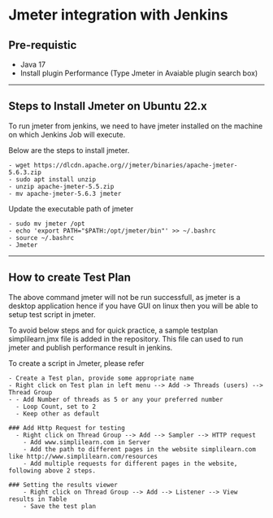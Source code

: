 # Jmeter integration with Jenkins

## Pre-requistic
- Java 17
- Install plugin Performance (Type Jmeter in Avaiable plugin search box)
----
## Steps to Install Jmeter on Ubuntu 22.x

To run jmeter from jenkins, we need to have jmeter installed on the machine on which Jenkins Job will execute. 

Below are the steps to install jmeter.
```shell
- wget https://dlcdn.apache.org//jmeter/binaries/apache-jmeter-5.6.3.zip
- sudo apt install unzip
- unzip apache-jmeter-5.5.zip
- mv apache-jmeter-5.6.3 jmeter
```
Update the executable path of jmeter
```shell
- sudo mv jmeter /opt
- echo 'export PATH="$PATH:/opt/jmeter/bin"' >> ~/.bashrc
- source ~/.bashrc
- Jmeter
```
----

## How to create Test Plan

The above command jmeter will not be run successfull, as jmeter is a desktop application hence if you have GUI on 
linux then you will be able to setup test script in jmeter. 

To avoid below steps and for quick practice, a sample testplan simplilearn.jmx file is added in the repository. This file
can used to run jmeter and publish performance result in jenkins.

To create a script in Jmeter, please refer 
```
- Create a Test plan, provide some appropriate name
- Right click on Test plan in left menu --> Add -> Threads (users) --> Thread Group
- - Add Number of threads as 5 or any your preferred number
  - Loop Count, set to 2
  - Keep other as default 

### Add Http Request for testing
  - Right click on Thread Group --> Add --> Sampler --> HTTP request
	- Add www.simplilearn.com in Server
	- Add the path to different pages in the website simplilearn.com like http://www.simplilearn.com/resources
	- Add multiple requests for different pages in the website, following above 2 steps.

### Setting the results viewer 
	- Right click on Thread Group --> Add --> Listener --> View results in Table
	- Save the test plan
```

